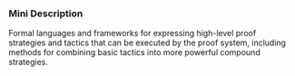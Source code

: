 ### Mini Description

Formal languages and frameworks for expressing high-level proof strategies and tactics that can be executed by the proof system, including methods for combining basic tactics into more powerful compound strategies.

